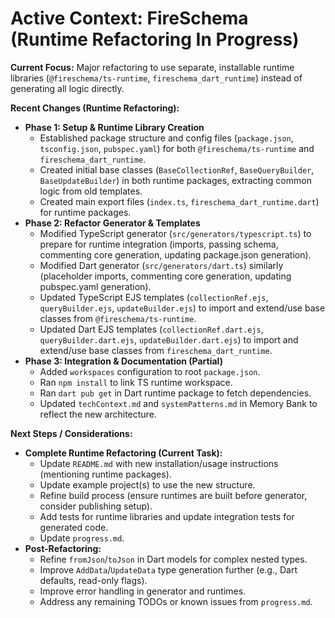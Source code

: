 # Active Context: FireSchema (Runtime Refactoring In Progress)

**Current Focus:** Major refactoring to use separate, installable runtime
libraries (`@fireschema/ts-runtime`, `fireschema_dart_runtime`) instead of
generating all logic directly.

**Recent Changes (Runtime Refactoring):**

- **Phase 1: Setup & Runtime Library Creation**
  - Established package structure and config files (`package.json`,
    `tsconfig.json`, `pubspec.yaml`) for both `@fireschema/ts-runtime` and
    `fireschema_dart_runtime`.
  - Created initial base classes (`BaseCollectionRef`, `BaseQueryBuilder`,
    `BaseUpdateBuilder`) in both runtime packages, extracting common logic from
    old templates.
  - Created main export files (`index.ts`, `fireschema_dart_runtime.dart`) for
    runtime packages.
- **Phase 2: Refactor Generator & Templates**
  - Modified TypeScript generator (`src/generators/typescript.ts`) to prepare
    for runtime integration (imports, passing schema, commenting core
    generation, updating package.json generation).
  - Modified Dart generator (`src/generators/dart.ts`) similarly (placeholder
    imports, commenting core generation, updating pubspec.yaml generation).
  - Updated TypeScript EJS templates (`collectionRef.ejs`, `queryBuilder.ejs`,
    `updateBuilder.ejs`) to import and extend/use base classes from
    `@fireschema/ts-runtime`.
  - Updated Dart EJS templates (`collectionRef.dart.ejs`,
    `queryBuilder.dart.ejs`, `updateBuilder.dart.ejs`) to import and extend/use
    base classes from `fireschema_dart_runtime`.
- **Phase 3: Integration & Documentation (Partial)**
  - Added `workspaces` configuration to root `package.json`.
  - Ran `npm install` to link TS runtime workspace.
  - Ran `dart pub get` in Dart runtime package to fetch dependencies.
  - Updated `techContext.md` and `systemPatterns.md` in Memory Bank to reflect
    the new architecture.

**Next Steps / Considerations:**

- **Complete Runtime Refactoring (Current Task):**
  - Update `README.md` with new installation/usage instructions (mentioning
    runtime packages).
  - Update example project(s) to use the new structure.
  - Refine build process (ensure runtimes are built before generator, consider
    publishing setup).
  - Add tests for runtime libraries and update integration tests for generated
    code.
  - Update `progress.md`.
- **Post-Refactoring:**
  - Refine `fromJson`/`toJson` in Dart models for complex nested types.
  - Improve `AddData`/`UpdateData` type generation further (e.g., Dart defaults,
    read-only flags).
  - Improve error handling in generator and runtimes.
  - Address any remaining TODOs or known issues from `progress.md`.
